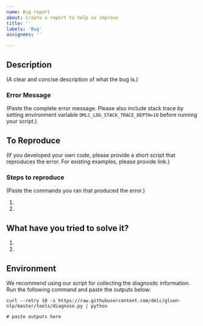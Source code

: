 ```yaml
---
name: Bug report
about: Create a report to help us improve
title: ''
labels: 'Bug'
assignees: ''

---
```

## Description
(A clear and concise description of what the bug is.)

### Error Message
(Paste the complete error message. Please also include stack trace by setting environment variable `DMLC_LOG_STACK_TRACE_DEPTH=10` before running your script.)

## To Reproduce
(If you developed your own code, please provide a short script that reproduces the error. For existing examples, please provide link.)

### Steps to reproduce
(Paste the commands you ran that produced the error.)

1.
2.

## What have you tried to solve it?

1.
2.

## Environment

We recommend using our script for collecting the diagnositc information. Run the following command and paste the outputs below:
```
curl --retry 10 -s https://raw.githubusercontent.com/dmlc/gluon-nlp/master/tools/diagnose.py | python

# paste outputs here
```
